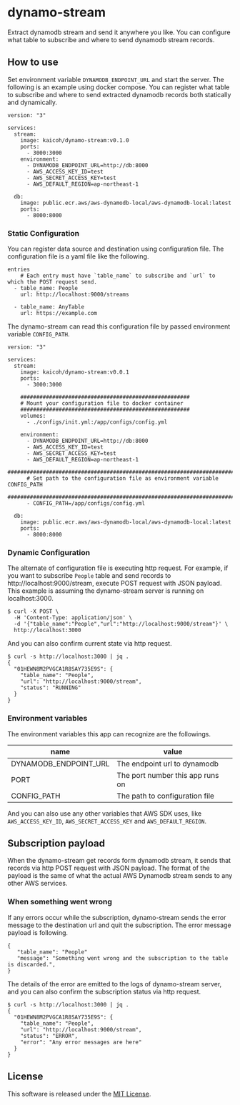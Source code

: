# dynamo-stream

Extract dynamodb stream and send it anywhere you like.
You can configure what table to subscribe and where to send dynamodb stream records.

## How to use

Set environment variable `DYNAMODB_ENDPOINT_URL` and start the server. The following is an example using docker compose.
You can register what table to subscribe and where to send extracted dynamodb records both statically and dynamically.

```
version: "3"

services:
  stream:
    image: kaicoh/dynamo-stream:v0.1.0
    ports:
      - 3000:3000
    environment:
      - DYNAMODB_ENDPOINT_URL=http://db:8000
      - AWS_ACCESS_KEY_ID=test
      - AWS_SECRET_ACCESS_KEY=test
      - AWS_DEFAULT_REGION=ap-northeast-1

  db:
    image: public.ecr.aws/aws-dynamodb-local/aws-dynamodb-local:latest
    ports:
      - 8000:8000
```

### Static Configuration

You can register data source and destination using configuration file.
The configuration file is a yaml file like the following.

```
entries
    # Each entry must have `table_name` to subscribe and `url` to which the POST request send.
  - table_name: People
    url: http://localhost:9000/streams

  - table_name: AnyTable
    url: https://example.com
```

The dynamo-stream can read this configuration file by passed environment variable `CONFIG_PATH`.

```
version: "3"

services:
  stream:
    image: kaicoh/dynamo-stream:v0.0.1
    ports:
      - 3000:3000

    #####################################################
    # Mount your configuration file to docker container
    #####################################################
    volumes:
      - ./configs/init.yml:/app/configs/config.yml

    environment:
      - DYNAMODB_ENDPOINT_URL=http://db:8000
      - AWS_ACCESS_KEY_ID=test
      - AWS_SECRET_ACCESS_KEY=test
      - AWS_DEFAULT_REGION=ap-northeast-1
      ##########################################################################
      # Set path to the configuration file as environment variable CONFIG_PATH
      ##########################################################################
      - CONFIG_PATH=/app/configs/config.yml

  db:
    image: public.ecr.aws/aws-dynamodb-local/aws-dynamodb-local:latest
    ports:
      - 8000:8000
```

### Dynamic Configuration

The alternate of configuration file is executing http request. For example, if you want to subscribe `People` table and send records to http://localhost:9000/stream, execute POST request with JSON payload. This example is assuming the dynamo-stream server is running on localhost:3000.

```
$ curl -X POST \
  -H 'Content-Type: application/json' \
  -d '{"table_name":"People","url":"http://localhost:9000/stream"}' \
  http://localhost:3000
```

And you can also confirm current state via http request.

```
$ curl -s http://localhost:3000 | jq .
{
  "01HEWN8M2PVGCA1R8SAY735E9S": {
    "table_name": "People",
    "url": "http://localhost:9000/stream",
    "status": "RUNNING"
  }
}
```

### Environment variables

The environment variables this app can recognize are the followings.

| name | value |
----|----
| DYNAMODB_ENDPOINT_URL | The endpoint url to dynamodb |
| PORT | The port number this app runs on |
| CONFIG_PATH | The path to configuration file |

And you can also use any other variables that AWS SDK uses, like `AWS_ACCESS_KEY_ID`, `AWS_SECRET_ACCESS_KEY` and `AWS_DEFAULT_REGION`.

## Subscription payload

When the dynamo-stream get records form dynamodb stream, it sends that records via http POST request with JSON payload. The format of the payload is the same of what the actual AWS Dynamodb stream sends to any other AWS services.

### When something went wrong

If any errors occur while the subscription, dynamo-stream sends the error message to the destination url and quit the subscription. The error message payload is following.

```
{
   "table_name": "People"
   "message": "Something went wrong and the subscription to the table is discarded.",
}
```

The details of the error are emitted to the logs of dynamo-stream server, and you can also confirm the subscription status via http request.

```
$ curl -s http://localhost:3000 | jq .
{
  "01HEWN8M2PVGCA1R8SAY735E9S": {
    "table_name": "People",
    "url": "http://localhost:9000/stream",
    "status": "ERROR",
    "error": "Any error messages are here"
  }
}
```

## License

This software is released under the [MIT License](LICENSE).
